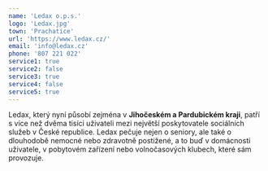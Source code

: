 ```yaml
---
name: 'Ledax o.p.s.'
logo: 'Ledax.jpg'
town: 'Prachatice'
url: 'https://www.ledax.cz/'
email: 'info@ledax.cz'
phone: '807 221 022'
service1: true
service2: false
service3: true
service4: false
service5: true
---
```


Ledax, který nyní působí zejména v **Jihočeském a Pardubickém kraji**, patří s více než dvěma tisíci uživateli mezi největší poskytovatele sociálních služeb v České republice. Ledax pečuje nejen o seniory, ale také o dlouhodobě nemocné nebo zdravotně postižené, a to buď v domácnosti uživatele, v pobytovém zařízení nebo volnočasových klubech, které sám provozuje.
